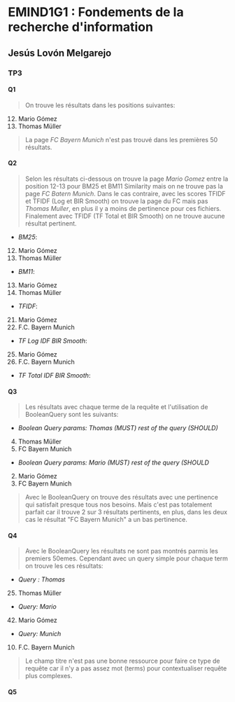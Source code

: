 

# EMIND1G1 : Fondements de la recherche d'information

## Jesús Lovón Melgarejo

### TP3

#### Q1 
> On trouve les résultats dans les positions suivantes:
12. Mario Gómez
25. Thomas Müller
> La page *FC Bayern Munich* n'est pas trouvé dans les premières 50 résultats.

#### Q2
> Selon les résultats ci-dessous on trouve la page *Mario Gomez* entre la position 12-13 pour BM25 et BM11 Similarity mais on ne trouve pas la page *FC Batern Munich*. Dans le cas contraire, avec les scores TFIDF et TFIDF (Log et BIR Smooth) on trouve la page du FC mais pas *Thomas Muller*, en plus il y a moins de pertinence pour ces fichiers. Finalement avec TFIDF (TF Total et BIR Smooth) on ne trouve aucune résultat pertinent.
- *BM25*:
12. Mario Gómez
25. Thomas Müller
- *BM11*:
13. Mario Gómez
30. Thomas Müller  
- *TFIDF*:
21. Mario Gómez
34. F.C. Bayern Munich
- *TF Log IDF BIR Smooth*:
25. Mario Gómez
40. F.C. Bayern Munich
- *TF Total IDF BIR Smooth*:

#### Q3
> Les résultats avec chaque terme de la requête et l'utilisation de BooleanQuery sont les suivants:

- *Boolean Query params: Thomas (MUST) rest of the query (SHOULD)*
4. Thomas Müller
30. FC Bayern Munich

- *Boolean Query params: Mario (MUST) rest of the query (SHOULD*
2. Mario Gómez
31. FC Bayern Munich 

> Avec le BooleanQuery on trouve des résultats avec une pertinence qui satisfait presque tous nos besoins. Mais c'est pas totalement parfait car il trouve 2 sur 3 résultats pertinents, en plus, dans les deux cas le résultat "FC Bayern Munich" a un bas pertinence.

#### Q4
> Avec le BooleanQuery les résultats ne sont pas montrés parmis les premiers 50emes. Cependant avec un query simple pour chaque term on trouve les ces résultats:

- *Query : Thomas*
25. Thomas Müller

- *Query: Mario*
42. Mario Gómez

- *Query: Munich*
10. F.C. Bayern Munich

> Le champ titre n'est pas une bonne ressource pour faire ce type de requête car il n'y a pas assez mot (terms) pour contextualiser requête plus complexes.

#### Q5